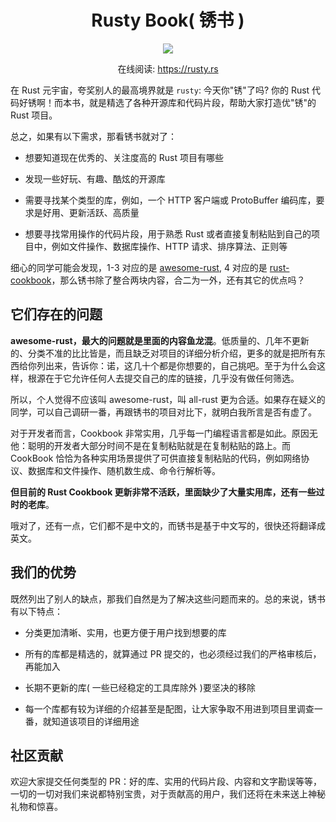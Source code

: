 <h1 align="center">Rusty Book( 锈书 )</h1>

<div align="center">
    <img src="https://github.com/studyrs/rusty-book/blob/main/assets/banner.gif?raw=true" />
</div>
   
<div align="center">

    
在线阅读: https://rusty.rs
</div>

在 Rust 元宇宙，夸奖别人的最高境界就是 `rusty`: 今天你"锈"了吗? 你的 Rust 代码好锈啊！而本书，就是精选了各种开源库和代码片段，帮助大家打造优"锈"的 Rust 项目。

总之，如果有以下需求，那看锈书就对了：

- 想要知道现在优秀的、关注度高的 Rust 项目有哪些

- 发现一些好玩、有趣、酷炫的开源库

- 需要寻找某个类型的库，例如，一个 HTTP 客户端或 ProtoBuffer 编码库，要求是好用、更新活跃、高质量

- 想要寻找常用操作的代码片段，用于熟悉 Rust 或者直接复制粘贴到自己的项目中，例如文件操作、数据库操作、HTTP 请求、排序算法、正则等


细心的同学可能会发现，1-3 对应的是 [awesome-rust](https://github.com/rust-unofficial/awesome-rust), 4 对应的是 [rust-cookbook](https://github.com/rust-lang-nursery/rust-cookbook)，那么锈书除了整合两块内容，合二为一外，还有其它的优点吗？

## 它们存在的问题

**awesome-rust，最大的问题就是里面的内容鱼龙混**。低质量的、几年不更新的、分类不准的比比皆是，而且缺乏对项目的详细分析介绍，更多的就是把所有东西给你列出来，告诉你：诺，这几十个都是你想要的，自己挑吧。至于为什么会这样，根源在于它允许任何人去提交自己的库的链接，几乎没有做任何筛选。

所以，个人觉得不应该叫 awesome-rust，叫 all-rust 更为合适。如果存在疑义的同学，可以自己调研一番，再跟锈书的项目对比下，就明白我所言是否有虚了。


对于开发者而言，Cookbook 非常实用，几乎每一门编程语言都是如此。原因无他：聪明的开发者大部分时间不是在复制粘贴就是在复制粘贴的路上。而 CookBook 恰恰为各种实用场景提供了可供直接复制粘贴的代码，例如网络协议、数据库和文件操作、随机数生成、命令行解析等。

**但目前的 Rust Cookbook 更新非常不活跃，里面缺少了大量实用库，还有一些过时的老库**。

哦对了，还有一点，它们都不是中文的，而锈书是基于中文写的，很快还将翻译成英文。

## 我们的优势

既然列出了别人的缺点，那我们自然是为了解决这些问题而来的。总的来说，锈书有以下特点：

- 分类更加清晰、实用，也更方便于用户找到想要的库

- 所有的库都是精选的，就算通过 PR 提交的，也必须经过我们的严格审核后，再能加入

- 长期不更新的库( 一些已经稳定的工具库除外 )要坚决的移除

- 每一个库都有较为详细的介绍甚至是配图，让大家争取不用进到项目里调查一番，就知道该项目的详细用途

## 社区贡献

欢迎大家提交任何类型的 PR：好的库、实用的代码片段、内容和文字勘误等等，一切的一切对我们来说都特别宝贵，对于贡献高的用户，我们还将在未来送上神秘礼物和惊喜。





